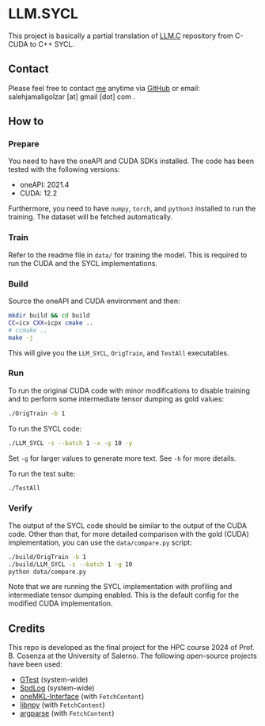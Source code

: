 # LLM.SYCL

This project is basically a partial translation of [LLM.C](https://github.com/karpathy/llm.c) repository from C-CUDA to
C++ SYCL.

## Contact
Please feel free to contact [me](https://salehjg.github.io/) anytime via [GitHub](https://github.com/salehjg) or email: salehjamaligolzar [at] gmail [dot] com .

## How to

### Prepare

You need to have the oneAPI and CUDA SDKs installed. The code has been tested with the following versions:

- oneAPI: 2021.4
- CUDA: 12.2

Furthermore, you need to have `numpy`, `torch`, and `python3` installed to run the training.
The dataset will be fetched automatically.

### Train

Refer to the readme file in `data/` for training the model. This is required to run the CUDA and the SYCL
implementations.

### Build

Source the oneAPI and CUDA environment and then:

```bash
mkdir build && cd build
CC=icx CXX=icpx cmake ..
# ccmake ..
make -j
```

This will give you the `LLM_SYCL`, `OrigTrain`, and `TestAll` executables.

### Run

To run the original CUDA code with minor modifications to disable training and to perform some intermediate tensor
dumping as gold values:

```bash
./OrigTrain -b 1
```

To run the SYCL code:

```bash
./LLM_SYCL -s --batch 1 -x -g 10 -y
```

Set `-g` for larger values to generate more text. See `-h` for more details.

To run the test suite:

```bash
./TestAll
```

### Verify

The output of the SYCL code should be similar to the output of the CUDA code.
Other than that, for more detailed comparison with the gold (CUDA) implementation, you can use the `data/compare.py`
script:

```bash
./build/OrigTrain -b 1
./build/LLM_SYCL -s --batch 1 -g 10
python data/compare.py
```

Note that we are running the SYCL implementation with profiling and intermediate tensor dumping enabled.
This is the default config for the modified CUDA implementation.

## Credits

This repo is developed as the final project for the HPC course 2024 of Prof. B. Cosenza at the University of Salerno.
The following open-source projects have been used:

- [GTest](https://github.com/google/googletest) (system-wide)
- [SpdLog](https://github.com/gabime/spdlog) (system-wide)
- [oneMKL-Interface](https://github.com/oneapi-src/oneMKL) (with `FetchContent`)
- [libnpy](https://github.com/llohse/libnpy) (with `FetchContent`)
- [argparse](https://github.com/p-ranav/argparse) (with `FetchContent`)
